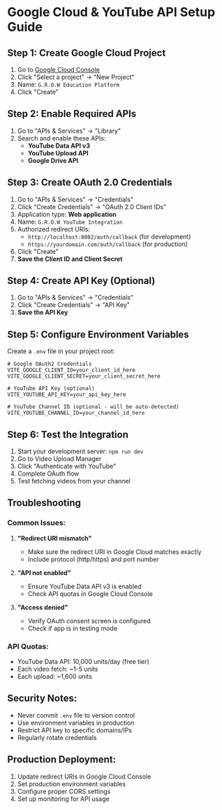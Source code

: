 # Google Cloud & YouTube API Setup Guide

## Step 1: Create Google Cloud Project

1. Go to [Google Cloud Console](https://console.cloud.google.com/)
2. Click "Select a project" → "New Project"
3. Name: `G.R.O.W Education Platform`
4. Click "Create"

## Step 2: Enable Required APIs

1. Go to "APIs & Services" → "Library"
2. Search and enable these APIs:
   - **YouTube Data API v3**
   - **YouTube Upload API**
   - **Google Drive API**

## Step 3: Create OAuth 2.0 Credentials

1. Go to "APIs & Services" → "Credentials"
2. Click "Create Credentials" → "OAuth 2.0 Client IDs"
3. Application type: **Web application**
4. Name: `G.R.O.W YouTube Integration`
5. Authorized redirect URIs:
   - `http://localhost:8082/auth/callback` (for development)
   - `https://yourdomain.com/auth/callback` (for production)
6. Click "Create"
7. **Save the Client ID and Client Secret**

## Step 4: Create API Key (Optional)

1. Go to "APIs & Services" → "Credentials"
2. Click "Create Credentials" → "API Key"
3. **Save the API Key**

## Step 5: Configure Environment Variables

Create a `.env` file in your project root:

```env
# Google OAuth2 Credentials
VITE_GOOGLE_CLIENT_ID=your_client_id_here
VITE_GOOGLE_CLIENT_SECRET=your_client_secret_here

# YouTube API Key (optional)
VITE_YOUTUBE_API_KEY=your_api_key_here

# YouTube Channel ID (optional - will be auto-detected)
VITE_YOUTUBE_CHANNEL_ID=your_channel_id_here
```

## Step 6: Test the Integration

1. Start your development server: `npm run dev`
2. Go to Video Upload Manager
3. Click "Authenticate with YouTube"
4. Complete OAuth flow
5. Test fetching videos from your channel

## Troubleshooting

### Common Issues:

1. **"Redirect URI mismatch"**
   - Make sure the redirect URI in Google Cloud matches exactly
   - Include protocol (http/https) and port number

2. **"API not enabled"**
   - Ensure YouTube Data API v3 is enabled
   - Check API quotas in Google Cloud Console

3. **"Access denied"**
   - Verify OAuth consent screen is configured
   - Check if app is in testing mode

### API Quotas:

- YouTube Data API: 10,000 units/day (free tier)
- Each video fetch: ~1-5 units
- Each upload: ~1,600 units

## Security Notes:

- Never commit `.env` file to version control
- Use environment variables in production
- Restrict API key to specific domains/IPs
- Regularly rotate credentials

## Production Deployment:

1. Update redirect URIs in Google Cloud Console
2. Set production environment variables
3. Configure proper CORS settings
4. Set up monitoring for API usage 